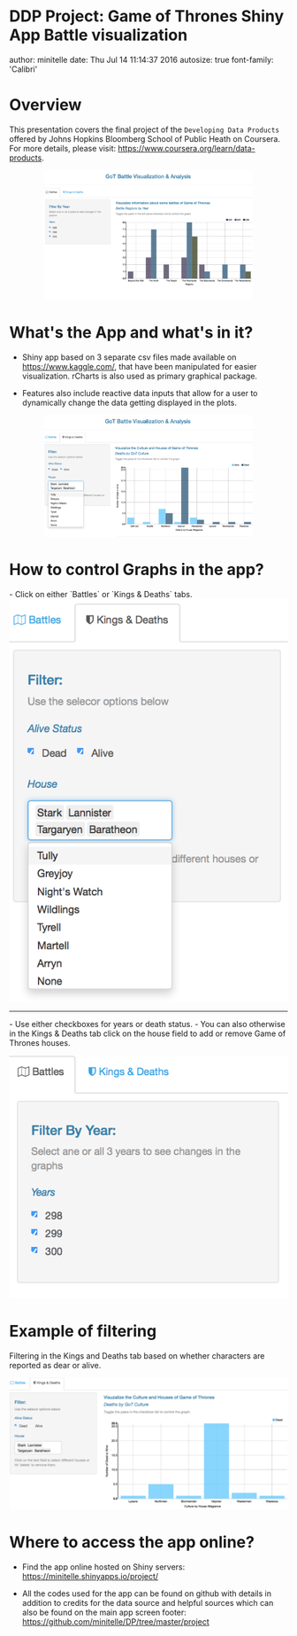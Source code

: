 DDP Project: Game of Thrones Shiny App Battle visualization
========================================================
author: minitelle
date: Thu Jul 14 11:14:37 2016
autosize: true
font-family: 'Calibri'
 

Overview
========================================================

This presentation covers the final project of the `Developing Data Products` offered by Johns Hopkins Bloomberg School of Public Heath on Coursera.
For more details, please visit: <https://www.coursera.org/learn/data-products>.
<center><img src="viz1.png" height=75% width=75% /></img></center>

What's the App and what's in it?
========================================================

- Shiny app based on 3 separate csv files made available on <https://www.kaggle.com/>, that have been manipulated for easier visualization. rCharts is also used as primary graphical package.

- Features also include reactive data inputs that allow for a user to dynamically change the data getting displayed in the plots.
<center><img src="viz2.png" height=15%, width=75% /></img></center>

How to control Graphs in the app?
========================================================

<p></p>
- Click on either  `Battles` or `Kings & Deaths` tabs.
<center><img src="panel2.png" height=50% /></img></center>

***
<p></p>
- Use either checkboxes for years or death status. 
- You can also otherwise in the Kings & Deaths tab click on the house field to add or remove Game of Thrones houses.

<img src="panel1.png" height=50% /></img>

Example of filtering 
========================================================
<p></p>
Filtering in the Kings and Deaths tab based on whether characters are reported as dear or alive.
<p></p>
<center><img src="viz3.png"/ ></img></center>


Where to access the app online?
========================================================


- Find the app online hosted on Shiny servers:
<https://minitelle.shinyapps.io/project/>

- All the codes used for the app can be found on github with details in addition to credits for the data source and helpful sources which can also be found on the main app screen footer:
<https://github.com/minitelle/DP/tree/master/project>
